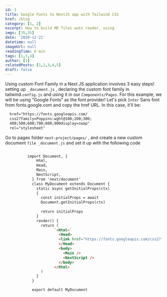 ```yaml
---
id: 1
title: Google Fonts to NextJS app with Tailwind CSS
href: /blog
category: [1, 2]
excerpt: How to build MD files auto reader, using
imgs: [35,35]
date: '2020-12-21'
datetime: null
imageUrl: null
readingTime: 6 min
tags: [1,3,4]
author: [1]
relatedPosts: [1,2,3,4,5]
draft: false
---
```

Using custom Font Family in a Next JS application involves 3 easy steps! setting up` _document.js` , declaring the custom font family in tailwind.`config.js` and using it in our `Components/Pages`.
For this example, we will be using “Google Fonts” as the font provider!
Let's pick `Inter` Sans font from fonts.google.com and copy the href URL.
In this case, it’ll be:

```html
  href="https://fonts.googleapis.com/
  css2?family=Poppins:wght@100;200;300;
  400;500;600;700;800;900display=swap"
  rel="stylesheet"
```

Go to pages folder  `next-project/pages/` , and create a new custom document `file _document.js` and set it up with the following code


```html

          import Document, {
              Html,
              Head,
              Main,
              NextScript,
            } from 'next/document'
            class MyDocument extends Document {
              static async getInitialProps(ctx)
              {
                const initialProps = await 
                Document.getInitialProps(ctx)
            
                return initialProps
              }
              render() {
                return (
                      `<Html>`
                        <Head>
                        <link href="https://fonts.googleapis.com/css2?family=Josefin+Sans:wght@300;400;700&display=swap" rel="stylesheet" />
                        </Head>
                        <body>
                          <Main />
                          <NextScript />
                        </body>
                      </Html>
                )
              }
            }

            export default MyDocument
        
```
